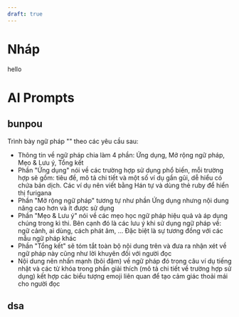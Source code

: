```yaml
---
draft: true
---
```

# Nháp
hello

# AI Prompts
## bunpou
Trình bày ngữ pháp "" theo các yêu cầu sau:
- Thông tin về ngữ pháp chia làm 4 phần: Ứng dụng, Mở rộng ngữ pháp, Mẹo & Lưu ý, Tổng kết
- Phần "Ứng dụng" nói về các trường hợp sử dụng phổ biến, mỗi trường hợp sẽ gồm: tiêu đề, mô tả chi tiết và một số ví dụ gần gũi, dễ hiểu có chứa bản dịch. Các ví dụ nên viết bằng Hán tự và dùng thẻ ruby để hiển thị furigana
- Phần "Mở rộng ngữ pháp" tương tự như phần Ứng dụng nhưng nội dung nâng cao hơn và ít được sử dụng
- Phần "Mẹo & Lưu ý" nói về các mẹo học ngữ pháp hiệu quả và áp dụng chúng trong kì thi. Bên cạnh đó là các lưu ý khi sử dụng ngữ pháp về: ngữ cảnh, ai dùng, cách phát âm, ... Đặc biệt là sự tương đồng với các mẫu ngữ pháp khác 
- Phần "Tổng kết" sẽ tóm tắt toàn bộ nội dung trên và đưa ra nhận xét về ngữ pháp này cũng như lời khuyên đối với người đọc
- Nội dung nên nhấn mạnh (bôi đậm) về ngữ pháp đó trong câu ví dụ tiếng nhật và các từ khóa trong phần giải thích (mô tả chi tiết về trường hợp sử dụng) kết hợp các biểu tượng emoji liên quan để tạo cảm giác thoải mái cho người đọc

## dsa